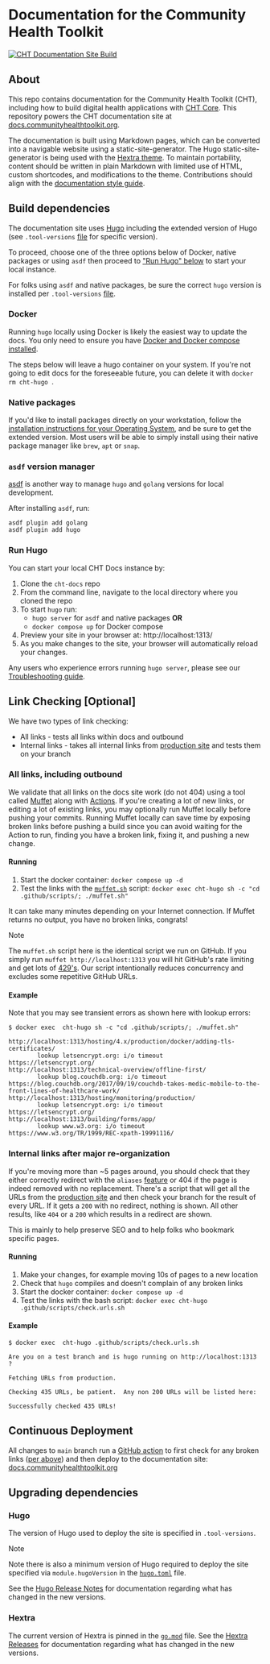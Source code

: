 # Documentation for the Community Health Toolkit

[![CHT Documentation Site Build](https://github.com/medic/cht-docs/workflows/CHT%20Documentation%20Site%20Build/badge.svg)](https://github.com/medic/cht-docs/actions)

## About

This repo contains documentation for the Community Health Toolkit (CHT), including how to build digital health applications with [CHT Core](https://github.com/medic/cht-core). This repository powers the CHT documentation site at [docs.communityhealthtoolkit.org](https://docs.communityhealthtoolkit.org).

The documentation is built using Markdown pages, which can be converted into a navigable website using a static-site-generator. The Hugo static-site-generator is being used with the [Hextra theme](https://themes.gohugo.io/themes/hextra/). To maintain portability, content should be written in plain Markdown with limited use of HTML, custom shortcodes, and modifications to the theme. Contributions should align with the [documentation style guide](https://docs.communityhealthtoolkit.org/contribute/docs/style-guide/).

## Build dependencies

The documentation site uses [Hugo](https://gohugo.io/) including the extended version of Hugo (see `.tool-versions` [file](https://github.com/medic/cht-docs/blob/main/.tool-versions) for specific version).

To proceed, choose one of the three options below of Docker, native packages or using `asdf` then proceed to ["Run Hugo" below](#run-hugo) to start your local instance.

For folks using `asdf` and native packages, be sure the correct `hugo` version is installed per `.tool-versions` [file](https://github.com/medic/cht-docs/blob/main/.tool-versions).

### Docker

Running `hugo` locally using Docker is likely the easiest way to update the docs.  You only need to ensure you have [Docker and Docker compose installed](https://docs.docker.com/compose/install/).

The steps below will leave a hugo container on your system.  If you're not going to edit docs for the foreseeable future, you can delete it with `docker rm cht-hugo `.

### Native packages

If you'd like to install packages directly on your workstation, follow the [installation instructions for your Operating System](https://gohugo.io/getting-started/installing/), and be sure to get the extended version. Most users will be able to simply install using their native package manager like `brew`, `apt` or `snap`.

### `asdf` version manager

[asdf](https://asdf-vm.com/guide/getting-started.html) is another way to manage `hugo` and `golang` versions for local development.

After installing `asdf`, run:
```shell
asdf plugin add golang
asdf plugin add hugo
```

### Run Hugo

You can start your local CHT Docs instance by:

1. Clone the `cht-docs` repo
2. From the command line, navigate to the local directory where you cloned the repo
3. To start `hugo` run:
   * `hugo server` for `asdf` and native packages **OR**
   * `docker compose up` for Docker compose
4. Preview your site in your browser at: http://localhost:1313/
5. As you make changes to the site, your browser will automatically reload your changes.

Any users who experience errors running `hugo server`, please see our [Troubleshooting guide](./troubleshooting.md).

## Link Checking [Optional]

We have two types of link checking:

* All links - tests all links within docs and outbound
* Internal links - takes all internal links from [production site](https://docs.communityhealthtoolkit.org/) and tests them on your branch

### All links, including outbound 

We validate that all links on the docs site work (do not 404) using a tool called [Muffet](https://github.com/raviqqe/muffet) along with [Actions](https://github.com/features/actions). If you're creating a lot of new links, or editing a lot of existing links, you may optionally run Muffet locally before pushing your commits. Running Muffet locally can save time by exposing broken links before pushing a build since you can avoid waiting for the Action to run, finding you have a broken link, fixing it, and pushing a new change.

#### Running

1. Start the docker container: `docker compose up -d`
2. Test the links with the [`muffet.sh`](https://github.com/medic/cht-docs/blob/main/.github/scripts/muffet.sh) script: `docker exec cht-hugo sh -c "cd .github/scripts/; ./muffet.sh"`
  
It can take many minutes depending on your Internet connection. If Muffet returns no output, you have no broken links, congrats! 

> [!NOTE] 
> The `muffet.sh` script here is the identical script we run on GitHub. If you simply run `muffet http://localhost:1313` you will hit GitHub's rate limiting and get lots of [429's](https://developer.mozilla.org/en-US/docs/Web/HTTP/Status/429). Our script intentionally reduces concurrency and excludes some repetitive GitHub URLs.

#### Example

Note that you may see transient errors as shown here with lookup errors:


```shell
$ docker exec  cht-hugo sh -c "cd .github/scripts/; ./muffet.sh" 

http://localhost:1313/hosting/4.x/production/docker/adding-tls-certificates/
        lookup letsencrypt.org: i/o timeout     https://letsencrypt.org/
http://localhost:1313/technical-overview/offline-first/
        lookup blog.couchdb.org: i/o timeout    https://blog.couchdb.org/2017/09/19/couchdb-takes-medic-mobile-to-the-front-lines-of-healthcare-work/
http://localhost:1313/hosting/monitoring/production/
        lookup letsencrypt.org: i/o timeout     https://letsencrypt.org/
http://localhost:1313/building/forms/app/
        lookup www.w3.org: i/o timeout  https://www.w3.org/TR/1999/REC-xpath-19991116/ 
```

### Internal links after major re-organization

If you're moving more than ~5 pages around, you should check that they either correctly redirect with the `aliases` [feature](https://hugo-docs.netlify.app/en/content-management/urls/#aliases) or 404 if the page is indeed removed with no replacement.  There's a script that will get all the URLs from the [production site](https://docs.communityhealthtoolkit.org/) and then check your branch for the result of every URL.  If it gets a `200` with no redirect, nothing is shown.  All other results, like `404` or a `200` which results in a redirect are shown.

This is mainly to help preserve SEO and to help folks who bookmark specific pages.  

#### Running

1. Make your changes, for example moving 10s of pages to a new location
2. Check that `hugo` compiles and doesn't complain of any broken links
3. Start the docker container: `docker compose up -d`
4. Test the links with the bash script: `docker exec cht-hugo .github/scripts/check.urls.sh`

#### Example

```shell
$ docker exec  cht-hugo .github/scripts/check.urls.sh           

Are you on a test branch and is hugo running on http://localhost:1313 ?

Fetching URLs from production.

Checking 435 URLs, be patient.  Any non 200 URLs will be listed here:

Successfully checked 435 URLs!
```

## Continuous Deployment

All changes to `main` branch run a [GitHub action](.github/workflows/ci.yml) to first check for any broken links ([per above](#link-checking-optional)) and then deploy to the documentation site: [docs.communityhealthtoolkit.org](https://docs.communityhealthtoolkit.org)

## Upgrading dependencies

### Hugo

The version of Hugo used to deploy the site is specified in `.tool-versions`. 

> [!NOTE] 
> Note there is also a minimum version of Hugo required to deploy the site specified via `module.hugoVersion` in the [`hugo.toml`](./hugo.toml) file.

See the [Hugo Release Notes](https://github.com/gohugoio/hugo/releases) for documentation regarding what has changed in the new versions.

### Hextra

The current version of Hextra is pinned in the [`go.mod`](./go.mod) file. See the [Hextra Releases](https://github.com/imfing/hextra/releases) for documentation regarding what has changed in the new versions.
